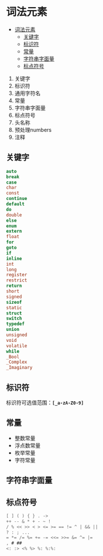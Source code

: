 # 词法元素
<!-- TOC -->

- [词法元素](#词法元素)
    - [关键字](#关键字)
    - [标识符](#标识符)
    - [常量](#常量)
    - [字符串字面量](#字符串字面量)
    - [标点符号](#标点符号)

<!-- /TOC -->


1. 关键字
2. 标识符
3. 通用字符名
4. 常量
5. 字符串字面量
6. 标点符号
7. 头名称
8. 预处理numbers
9. 注释

## 关键字

```c
auto
break
case
char
const
continue
default
do
double
else
enum
extern
float
for
goto
if
inline
int
long
register
restrict
return
short
signed
sizeof
static
struct
switch
typedef
union
unsigned
void
volatile
while
_Bool
_Complex
_Imaginary
```


## 标识符

标识符可选值范围：**`[_a-zA-Z0-9]`**

## 常量

- 整数常量
- 浮点数常量
- 枚举常量
- 字符常量

## 字符串字面量

## 标点符号

```c
[ ] ( ) { } . ->
++ -- & * + - ~ !
/ % << >> < > <= >= == != ^ | && ||
? : ; ...
= *= /= %= += -= <<= >>= &= ^= |=
, # ##
<: :> <% %> %: %:%:
```




